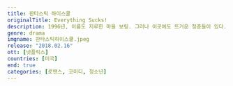 ```yaml
---
title: 판타스틱 하이스쿨
originalTitle: Everything Sucks!
description: 1996년, 이름도 지루한 마을 보링. 그러나 이곳에도 뜨거운 청춘들이 있다. 사랑과 우정의 롤러코스터를 오르내리는 십대들의 아날로그 낭만이 펼쳐진다.
genre: drama
imgname: 판타스틱하이스쿨.jpeg
release: "2018.02.16"
ott: [넷플릭스]
countries: [미국]
end: true
categories: [로맨스, 코미디, 청소년]
---
```

